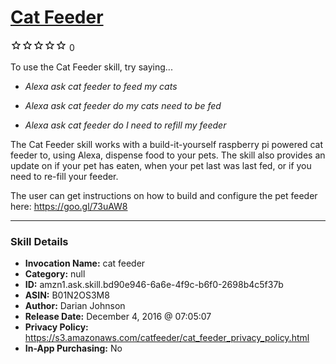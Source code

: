 # [Cat Feeder](http://alexa.amazon.com/#skills/amzn1.ask.skill.bd90e946-6a6e-4f9c-b6f0-2698b4c5f37b)
![0 stars](../../images/ic_star_border_black_18dp_1x.png)![0 stars](../../images/ic_star_border_black_18dp_1x.png)![0 stars](../../images/ic_star_border_black_18dp_1x.png)![0 stars](../../images/ic_star_border_black_18dp_1x.png)![0 stars](../../images/ic_star_border_black_18dp_1x.png) 0

To use the Cat Feeder skill, try saying...

* *Alexa ask cat feeder to feed my cats*

* *Alexa ask cat feeder do my cats need to be fed*

* *Alexa ask cat feeder do I need to refill my feeder*

The Cat Feeder skill works with a build-it-yourself raspberry pi powered cat feeder to, using Alexa, dispense food to your pets. The skill also provides an update on if your pet has eaten, when your pet last was last fed, or if you need to re-fill your feeder. 

The user can get instructions on how to build and configure the pet feeder here: https://goo.gl/73uAW8

***

### Skill Details

* **Invocation Name:** cat feeder
* **Category:** null
* **ID:** amzn1.ask.skill.bd90e946-6a6e-4f9c-b6f0-2698b4c5f37b
* **ASIN:** B01N2OS3M8
* **Author:** Darian Johnson
* **Release Date:** December 4, 2016 @ 07:05:07
* **Privacy Policy:** https://s3.amazonaws.com/catfeeder/cat_feeder_privacy_policy.html
* **In-App Purchasing:** No
